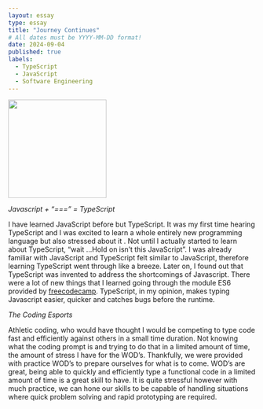 ```yaml
---
layout: essay
type: essay
title: "Journey Continues"
# All dates must be YYYY-MM-DD format!
date: 2024-09-04
published: true
labels:
  - TypeScript
  - JavaScript
  - Software Engineering
---
```


<img width="200px" class="rounded float-start pe-4" src="https://www.freecodecamp.org/news/content/images/2020/08/1_9XMpTyccrky0eW5Wz6DoWQ.png">

*Javascript + “===” =  TypeScript*

I have learned JavaScript before but TypeScript. It was my first time hearing TypeScript and I was excited to learn a whole entirely new programming language but also stressed about it . 
Not until I actually started to learn about TypeScript, “wait ...Hold on isn’t this JavaScript”. I was already familiar with JavaScript and TypeScript felt similar to JavaScript, therefore 
learning TypeScript went through like a breeze. Later on, I found out that TypeScript was invented to address the shortcomings of Javascript. There were a lot of new things that I learned 
going through the module ES6 provided by <a href="https://www.freecodecamp.org/learn/javascript-algorithms-and-data-structures/">freecodecamp</a>. TypeScript, in my opinion, makes typing Javascript easier, quicker and catches bugs before the runtime. 

*The Coding Esports*

Athletic coding, who would have thought I would be competing to type code fast and efficiently against others in a small time duration. Not knowing what the coding prompt is and trying to do 
that in a limited amount of time, the amount of stress I have for the WOD’s. Thankfully, we were provided with practice WOD’s to prepare ourselves for what is to come. WOD’s are great, being 
able to quickly and efficiently type a functional code in a limited amount of time is a great skill to have. It is quite stressful however with much practice, we can hone our skills to be capable 
of handling situations where quick problem solving and rapid prototyping are required. 
